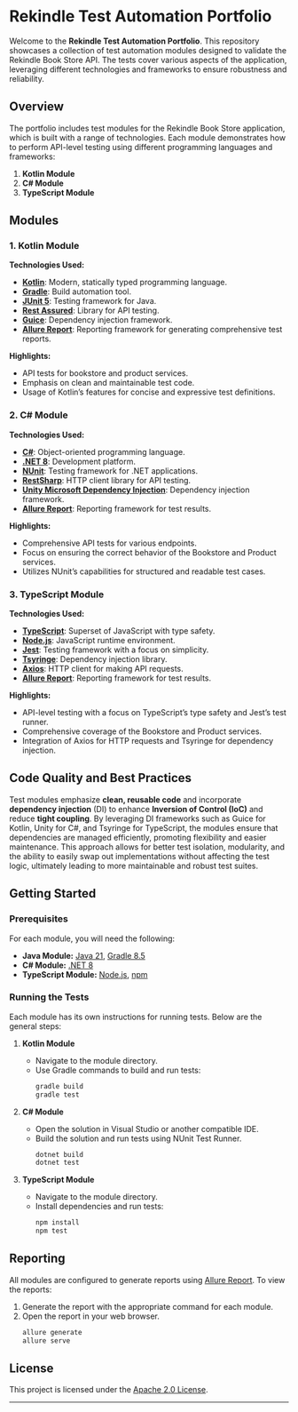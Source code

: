 # Rekindle Test Automation Portfolio

Welcome to the **Rekindle Test Automation Portfolio**. This repository showcases a collection of test automation modules designed to validate the Rekindle Book Store API. The tests cover various aspects of the application, leveraging different technologies and frameworks to ensure robustness and reliability.

## Overview

The portfolio includes test modules for the Rekindle Book Store application, which is built with a range of technologies. Each module demonstrates how to perform API-level testing using different programming languages and frameworks:

1. **Kotlin Module**
2. **C# Module**
3. **TypeScript Module**

## Modules

### 1. Kotlin Module

**Technologies Used:**
- **[Kotlin](https://kotlinlang.org/)**: Modern, statically typed programming language.
- **[Gradle](https://gradle.org/)**: Build automation tool.
- **[JUnit 5](https://junit.org/junit5/)**: Testing framework for Java.
- **[Rest Assured](https://rest-assured.io/)**: Library for API testing.
- **[Guice](https://github.com/google/guice)**: Dependency injection framework.
- **[Allure Report](https://allurereport.org/)**: Reporting framework for generating comprehensive test reports.

**Highlights:**
- API tests for bookstore and product services.
- Emphasis on clean and maintainable test code.
- Usage of Kotlin’s features for concise and expressive test definitions.

### 2. C# Module

**Technologies Used:**
- **[C#](https://dotnet.microsoft.com/en-us/download/dotnet/8.0)**: Object-oriented programming language.
- **[.NET 8](https://dotnet.microsoft.com/en-us/download/dotnet/8.0)**: Development platform.
- **[NUnit](https://nunit.org/)**: Testing framework for .NET applications.
- **[RestSharp](https://restsharp.dev/)**: HTTP client library for API testing.
- **[Unity Microsoft Dependency Injection](https://github.com/unitycontainer/microsoft-dependency-injection)**: Dependency injection framework.
- **[Allure Report](https://allurereport.org/)**: Reporting framework for test results.

**Highlights:**
- Comprehensive API tests for various endpoints.
- Focus on ensuring the correct behavior of the Bookstore and Product services.
- Utilizes NUnit’s capabilities for structured and readable test cases.

### 3. TypeScript Module

**Technologies Used:**
- **[TypeScript](https://www.typescriptlang.org/)**: Superset of JavaScript with type safety.
- **[Node.js](https://nodejs.org/en)**: JavaScript runtime environment.
- **[Jest](https://jestjs.io/)**: Testing framework with a focus on simplicity.
- **[Tsyringe](https://github.com/microsoft/tsyringe)**: Dependency injection library.
- **[Axios](https://axios-http.com/docs/intro)**: HTTP client for making API requests.
- **[Allure Report](https://allurereport.org/)**: Reporting framework for test results.

**Highlights:**
- API-level testing with a focus on TypeScript’s type safety and Jest’s test runner.
- Comprehensive coverage of the Bookstore and Product services.
- Integration of Axios for HTTP requests and Tsyringe for dependency injection.

## Code Quality and Best Practices

Test modules emphasize **clean, reusable code** and incorporate **dependency injection** (DI) to enhance **Inversion of Control (IoC)** and reduce **tight coupling**. By leveraging DI frameworks such as Guice for Kotlin, Unity for C#, and Tsyringe for TypeScript, the modules ensure that dependencies are managed efficiently, promoting flexibility and easier maintenance. This approach allows for better test isolation, modularity, and the ability to easily swap out implementations without affecting the test logic, ultimately leading to more maintainable and robust test suites.

## Getting Started

### Prerequisites

For each module, you will need the following:

- **Java Module:** [Java 21](https://corretto.aws/downloads/resources/21.0.1.12.1/amazon-corretto-21.0.1.12.1-windows-x64-jdk.zip), [Gradle 8.5](https://services.gradle.org/distributions/gradle-8.5-bin.zip)
- **C# Module:** [.NET 8](https://dotnet.microsoft.com/en-us/download/dotnet/8.0)
- **TypeScript Module:** [Node.js](https://nodejs.org/en), [npm](https://www.npmjs.com/)

### Running the Tests

Each module has its own instructions for running tests. Below are the general steps:

1. **Kotlin Module**
    - Navigate to the module directory.
    - Use Gradle commands to build and run tests:
      ```bash
      gradle build
      gradle test
      ```

2. **C# Module**
    - Open the solution in Visual Studio or another compatible IDE.
    - Build the solution and run tests using NUnit Test Runner.
      ```bash
      dotnet build
      dotnet test
      ```

3. **TypeScript Module**
    - Navigate to the module directory.
    - Install dependencies and run tests:
      ```bash
      npm install
      npm test
      ```

## Reporting

All modules are configured to generate reports using [Allure Report](https://allurereport.org/). To view the reports:

1. Generate the report with the appropriate command for each module.
2. Open the report in your web browser.
    ```bash
   allure generate
   allure serve
      ```

## License

This project is licensed under the [Apache 2.0 License](https://www.apache.org/licenses/LICENSE-2.0).

---
